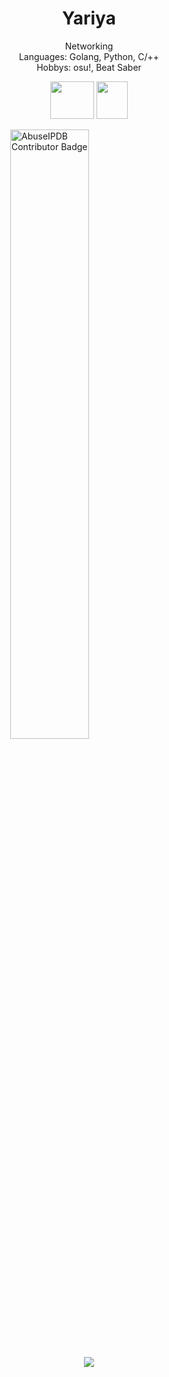 <h1 align="center">Yariya</h1>



<p align="center">Networking<br>Languages: Golang, Python, C/++<br>Hobbys: osu!, Beat Saber</p>


<p align="center"><img src="https://upload.wikimedia.org/wikipedia/commons/thumb/0/05/Go_Logo_Blue.svg/1200px-Go_Logo_Blue.svg.png" width="70" height="60">             
    <img src="https://user-images.githubusercontent.com/65712074/121199404-302d4700-c873-11eb-8684-cd254efdf1cb.png" width="50" height="60"></p>
	<img style="display: block;margin-left: auto;margin-right: auto;width: 50%;"src="https://www.abuseipdb.com/contributor/55003.svg" alt="AbuseIPDB Contributor Badge" style="width: 401px;">
</a>

<p align="center">
    <img src="https://github-readme-stats.vercel.app/api/?username=Yariya&title_color=4F8CC9&text_color=9f9f9f&show_icons=true&bg_color=00000000&hide_border=true&icon_color=4F8CC9&hide_title=true&count_private=true" />

</p>
